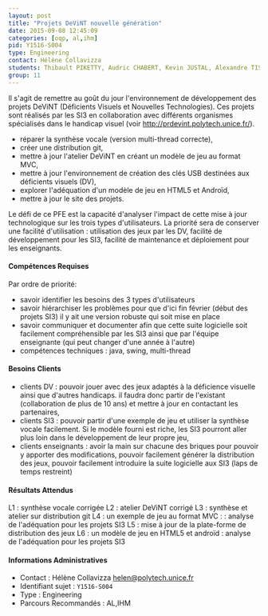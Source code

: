 ```yaml
---
layout: post
title: "Projets DeViNT nouvelle génération"
date: 2015-09-08 12:45:09
categories: [oqp, al,ihm]
pid: Y1516-S004
type: Engineering
contact: Hélène Collavizza
students: Thibault PIKETTY, Audric CHABERT, Kevin JUSTAL, Alexandre TISSIERE
group: 11
---
```

       
Il s'agit de remettre au goût du jour l'environnement de développement des projets DeViNT (Déficients Visuels et Nouvelles Technologies).
Ces projets sont réalisés par les SI3 en collaboration avec différents organismes spécialisés dans le handicap visuel (voir http://prdevint.polytech.unice.fr/).

- réparer la synthèse vocale (version multi-thread correcte), 
- créer une distribution git,
- mettre à jour l'atelier DeViNT en créant un modèle de jeu au format MVC,
- mettre à jour l'environnement de création des clés USB destinées aux déficients visuels (DV),
- explorer l'adéquation d'un modèle de jeu en HTML5 et Androïd,
- mettre à jour le site des projets.

Le défi de ce PFE est la capacité d'analyser l'impact de cette mise à jour technologique sur les trois types d'utilisateurs. La priorité sera de conserver une facilité d'utilisation : utilisation des jeux par les DV, facilité de développement pour les SI3, facilité de maintenance et déploiement pour les enseignants.

#### Compétences Requises
Par ordre de priorité:

- savoir identifier les besoins des 3 types d'utilisateurs
- savoir hiérarchiser les problèmes pour que d'ici fin février (début des projets SI3) il y ait une version robuste qui soit mise en place 
- savoir communiquer et documenter afin que cette suite logicielle soit facilement compréhensible par les SI3 ainsi que par l'équipe enseignante (qui peut changer d'une année à l'autre)
-  compétences techniques : java, swing, multi-thread


#### Besoins Clients
- clients DV : pouvoir jouer avec des jeux adaptés à la déficience visuelle ainsi que d'autres handicaps. il faudra donc partir de l'existant (collaboration de plus de 10 ans) et mettre à jour en contactant les partenaires,
- clients SI3 : pouvoir partir d'une exemple de jeu et utiliser la synthèse vocale facilement. Si le modèle fourni est riche, les SI3 pourront aller plus loin dans le développement de leur propre jeu,
- clients enseignants : avoir la main sur chacune des briques pour pouvoir y apporter des modifications, pouvoir facilement générer la distribution des jeux, pouvoir facilement introduire la suite logicielle aux SI3 (laps de temps restreint)

#### Résultats Attendus
L1 : synthèse vocale corrigée
L2 : atelier DeViNT corrigé
L3 : synthèse et atelier sur distribution git
L4 : un exemple de jeu au format MVC : : analyse de l'adéquation pour les projets SI3
L5 : mise à jour de la plate-forme de distribution des jeux
L6 : un modèle de jeu en HTML5 et androïd : analyse de l'adéquation pour les projets SI3
     

#### Informations Administratives
  * Contact : Hélène Collavizza <helen@polytech.unice.fr>
  * Identifiant sujet : `Y1516-S004`
  * Type : Engineering
  * Parcours Recommandés : AL,IHM
     